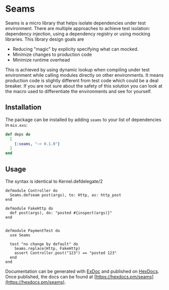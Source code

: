 # Seams

Seams is a micro library that helps isolate dependencies under test environment. There are multiple approaches to achieve test isolation: dependency injection, using a dependency registry or using mocking libraries.
This library design goals are 
* Reducing "magic" by explicity specifying what can mocked.
* Minimize changes to production code
* Minimize runtime overhead

This is achieved by using dynamic lookup when compiling under test environment while calling modules directly on other environments. It means production code is slightly different from test code which could be a deal breaker. If you are not sure about the safety of this solution you can look at the macro used to differentiate the environments and see for yourself.

## Installation

The package can be installed by adding `seams` to your list of dependencies in `mix.exs`:

```elixir
def deps do
  [
    {:seams, "~> 0.1.0"}
  ]
end
```

## Usage

The syntax is identical to Kernel.defdelegate/2
```
defmodule Controller do
  Seams.defseam post(args), to: Http, as: http_post
end

defmodule FakeHttp do
  def post(args), do: "posted #{inspect(args)}"
end


defmodule PaymentTest do
  use Seams

  test "no change by default" do
    Seams.replace(Http, FakeHttp)
    assert Controller.post("123") == "posted 123"
  end
end

```

Documentation can be generated with [ExDoc](https://github.com/elixir-lang/ex_doc)
and published on [HexDocs](https://hexdocs.pm). Once published, the docs can
be found at [https://hexdocs.pm/seams](https://hexdocs.pm/seams).


